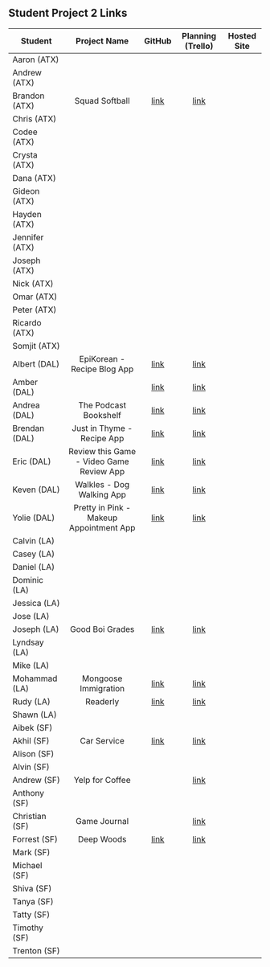 ## Student Project 2 Links

| Student | Project Name | GitHub | Planning (Trello) | Hosted Site |
|---|:---:|:---:|:---:|:---:|
| Aaron (ATX) |  |  |  |  |
| Andrew (ATX) |  |  |  |  |
| Brandon (ATX) | Squad Softball | [link](https://github.com/brandonroesler/squad-softball) | [link](https://trello.com/b/jumr33Ky/squad-softball) |  |
| Chris (ATX) |  |  |  |  |
| Codee (ATX) |  |  |  |  |
| Crysta (ATX) |  |  |  |  |
| Dana (ATX) |  |  |  |  |
| Gideon (ATX) |  |  |  |  |
| Hayden (ATX) |  |  |  |  |
| Jennifer (ATX) |  |  |  |  |
| Joseph (ATX) |  |  |  |  |
| Nick (ATX) |  |  |  |  |
| Omar (ATX) |  |  |  |  |
| Peter (ATX) |  |  |  |  |
| Ricardo (ATX) |  |  |  |  |
| Somjit (ATX) |  |  |  |  |
| Albert (DAL) | EpiKorean - Recipe Blog App | [link](https://github.com/chung972/SEI-Project-2)|[link](https://trello.com/b/pKq6iQ24/sei-project-2)  |  |
| Amber (DAL) |  | [link](https://github.com/BedfordA/Project-Two/blob/master/README.md) | [link](https://trello.com/b/GJBYTD1Q) |  |
| Andrea (DAL) | The Podcast Bookshelf | [link](https://github.com/aflores94/GA-Project-Two) | [link](https://trello.com/b/lCjACVI0/my-project-two) |  |
| Brendan (DAL) | Just in Thyme - Recipe App | [link](https://github.com/flubbid/Project_2) | [link](https://trello.com/b/Haa3Zo8C)|  |
| Eric (DAL) | Review this Game - Video Game Review App | [link](https://github.com/code-v1/Web-Sign-in-app.git) | [link](https://trello.com/b/Tg3erteK/my-project-two) |  |
| Keven (DAL) | Walkles - Dog Walking App | [link](https://github.com/Kmolina009/Project-Two) | [link](https://trello.com/b/LlyTu1Li/project-two) |  |
| Yolie (DAL) | Pretty in Pink - Makeup Appointment App | [link](https://github.com/yolieloveless/projectTwo) | [link](https://trello.com/b/vAx6l2fK/ga-project-2) |  |
| Calvin (LA) |  |  |  |  |
| Casey (LA) |  |  |  |  |
| Daniel (LA) |  |  |  |  |
| Dominic (LA) |  |  |  |  |
| Jessica (LA) |  |  |  |  |
| Jose (LA) |  |  |  |  |
| Joseph (LA) | Good Boi Grades | [link](https://github.com/JosephCoburn/project-2) | [link](https://trello.com/b/xYOIaH00/good-boi-grades) |  |
| Lyndsay (LA) |  |  |  |  |
| Mike (LA) |  |  |  |  |
| Mohammad (LA) | Mongoose Immigration | [link](https://github.com/payam12444/mongoose-immigration-crud) | [link](https://trello.com/b/l7LRvVzm/immigration) |  |
| Rudy (LA) | Readerly | [link](https://github.com/rudyards/Readerly) | [link](https://trello.com/invite/accept-board) |  |
| Shawn (LA) |  |  |  |  |
| Aibek (SF) |  |  |  |  |
| Akhil (SF) | Car Service | [link](https://github.com/akhilnn/auto-service-manager) | [link](https://trello.com/b/uqfUuCmQ) |  |
| Alison (SF) |  |  |  |  |
| Alvin (SF) |  |  |  |  |
| Andrew (SF) | Yelp for Coffee |  | [link](https://trello.com/invite/b/7phJk2Ud/9361fa2b84235b3c0db272c9c2a68fc2/sei-project-2) |  |
| Anthony (SF) |  |  |  |  |
| Christian (SF) | Game Journal |  | [link](https://trello.com/invite/b/ywp1sSsG/1044cdefd29bb88565d0d0b532333623/ga-sei-project-2-game-journal) |  |
| Forrest (SF) | Deep Woods | [link](https://github.com/forrest216/DeepWoods) | [link](https://trello.com/b/MZnGURHV/sei-project-2-deepwoods) |  |
| Mark (SF) |  |  |  |  |
| Michael (SF) |  |  |  |  |
| Shiva (SF) |  |  |  |  |
| Tanya (SF) |  |  |  |  |
| Tatty (SF) |  |  |  |  |
| Timothy (SF) |  |  |  |  |
| Trenton (SF) |  |  |  |  |
